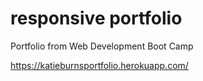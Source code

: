# responsive portfolio

Portfolio from Web Development Boot Camp

https://katieburnsportfolio.herokuapp.com/ 